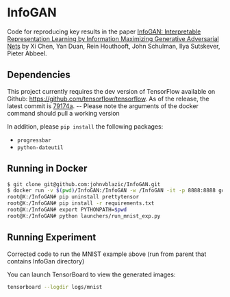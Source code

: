 # InfoGAN

Code for reproducing key results in the paper [InfoGAN: Interpretable Representation Learning by Information Maximizing Generative Adversarial Nets](https://arxiv.org/abs/1606.03657) by Xi Chen, Yan Duan, Rein Houthooft, John Schulman, Ilya Sutskever, Pieter Abbeel.

## Dependencies

This project currently requires the dev version of TensorFlow available on Github: https://github.com/tensorflow/tensorflow. As of the release, the latest commit is [79174a](https://github.com/tensorflow/tensorflow/commit/79174afa30046ecdc437b531812f2cb41a32695e). -- Please note the arguments of the docker command should pull a working version

In addition, please `pip install` the following packages:
- `progressbar`
- `python-dateutil`

## Running in Docker

```bash
$ git clone git@github.com:johnvblazic/InfoGAN.git
$ docker run -v $(pwd)/InfoGAN:/InfoGAN -w /InfoGAN -it -p 8888:8888 gcr.io/tensorflow/tensorflow:r0.9rc0-devel
root@X:/InfoGAN# pip uninstall prettytensor
root@X:/InfoGAN# pip install -r requirements.txt
root@X:/InfoGAN# export PYTHONPATH=$pwd
root@X:/InfoGAN# python launchers/run_mnist_exp.py
```

## Running Experiment

Corrected code to run the MNIST example above (run from parent that contains InfoGan directory)

You can launch TensorBoard to view the generated images:

```bash
tensorboard --logdir logs/mnist
```

